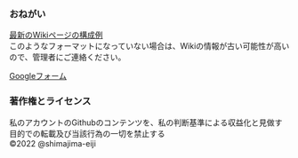 ### おねがい
[最新のWikiページの構成例](https://github.com/shimajima-eiji/__Github-Operation/wiki/T:-%E5%85%A8%E3%81%A6%E3%81%AEWiki:-%E3%83%9A%E3%83%BC%E3%82%B8%E6%A7%8B%E6%88%90)  
このようなフォーマットになっていない場合は、Wikiの情報が古い可能性が高いので、管理者にご連絡ください。

[Googleフォーム](https://docs.google.com/forms/d/1ffEUtjjYZHcAiQhpYt_v6UUzQgUi_TMYRgV8ElrNS2c)

### 著作権とライセンス
私のアカウントのGithubのコンテンツを、私の判断基準による収益化と見做す目的での転載及び当該行為の一切を禁止する  
©️2022 @shimajima-eiji